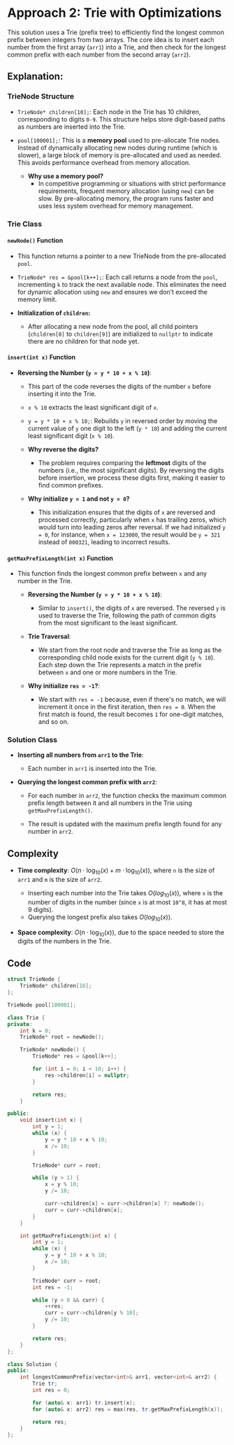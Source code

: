 # Approach 2: Trie with Optimizations
This solution uses a Trie (prefix tree) to efficiently find the longest common prefix between integers from two arrays. The core idea is to insert each number from the first array (`arr1`) into a Trie, and then check for the longest common prefix with each number from the second array (`arr2`).

## Explanation:

### **TrieNode Structure**
- `TrieNode* children[10];`: Each node in the Trie has 10 children, corresponding to digits `0-9`. This structure helps store digit-based paths as numbers are inserted into the Trie.
- `pool[100001];`: This is a **memory pool** used to pre-allocate Trie nodes. Instead of dynamically allocating new nodes during runtime (which is slower), a large block of memory is pre-allocated and used as needed. This avoids performance overhead from memory allocation.

   - **Why use a memory pool?**  
     - In competitive programming or situations with strict performance requirements, frequent memory allocation (using `new`) can be slow. By pre-allocating memory, the program runs faster and uses less system overhead for memory management.

### **Trie Class**
#### **`newNode()` Function**
- This function returns a pointer to a new TrieNode from the pre-allocated `pool`.
- `TrieNode* res = &pool[k++];`: Each call returns a node from the `pool`, incrementing `k` to track the next available node. This eliminates the need for dynamic allocation using `new` and ensures we don’t exceed the memory limit.

- **Initialization of `children`:**  
  - After allocating a new node from the pool, all child pointers (`children[0]` to `children[9]`) are initialized to `nullptr` to indicate there are no children for that node yet.

#### **`insert(int x)` Function**
- **Reversing the Number (`y = y * 10 + x % 10`)**:
  - This part of the code reverses the digits of the number `x` before inserting it into the Trie.
  - `x % 10` extracts the least significant digit of `x`.
  - `y = y * 10 + x % 10;`: Rebuilds `y` in reversed order by moving the current value of `y` one digit to the left (`y * 10`) and adding the current least significant digit (`x % 10`).
  
  - **Why reverse the digits?**  
    - The problem requires comparing the **leftmost** digits of the numbers (i.e., the most significant digits). By reversing the digits before insertion, we process these digits first, making it easier to find common prefixes.

  - **Why initialize `y = 1` and not `y = 0`?**
    - This initialization ensures that the digits of `x` are reversed and processed correctly, particularly when `x` has trailing zeros, which would turn into leading zeros after reversal. If we had initialized `y = 0`, for instance, when `x = 123000`, the result would be `y = 321` instead of `000321`, leading to incorrect results.


#### **`getMaxPrefixLength(int x)` Function**
- This function finds the longest common prefix between `x` and any number in the Trie.
  
  - **Reversing the Number (`y = y * 10 + x % 10`)**:
    - Similar to `insert()`, the digits of `x` are reversed. The reversed `y` is used to traverse the Trie, following the path of common digits from the most significant to the least significant.
  
  - **Trie Traversal**:  
    - We start from the root node and traverse the Trie as long as the corresponding child node exists for the current digit (`y % 10`). Each step down the Trie represents a match in the prefix between `x` and one or more numbers in the Trie.

  - **Why initialize `res = -1`?**:  
    - We start with `res = -1` because, even if there's no match, we will increment it once in the first iteration, then `res = 0`. When the first match is found, the result becomes `1` for one-digit matches, and so on.

### **Solution Class**
- **Inserting all numbers from `arr1` to the Trie**:  
  - Each number in `arr1` is inserted into the Trie.
  
- **Querying the longest common prefix with `arr2`**:  
  - For each number in `arr2`, the function checks the maximum common prefix length between it and all numbers in the Trie using `getMaxPrefixLength()`.

  - The result is updated with the maximum prefix length found for any number in `arr2`.

## Complexity

- **Time complexity**: $O(n \cdot \log_{10}(x) + m \cdot \log_{10}(x))$, where `n` is the size of `arr1` and `m` is the size of `arr2`. 
  - Inserting each number into the Trie takes $O(log_{10}(x))$, where `x` is the number of digits in the number (since `x` is at most `10^8`, it has at most 9 digits).
  - Querying the longest prefix also takes $O(log_{10}(x))$.

- **Space complexity**: $O(n \cdot \log_{10}(x))$, due to the space needed to store the digits of the numbers in the Trie.

## Code

```cpp
struct TrieNode {
    TrieNode* children[10];
};

TrieNode pool[100001];

class Trie {
private:
    int k = 0;
    TrieNode* root = newNode();

    TrieNode* newNode() {
        TrieNode* res = &pool[k++];

        for (int i = 0; i < 10; i++) {
            res->children[i] = nullptr;
        }

        return res;
    }

public:
    void insert(int x) {
        int y = 1;
        while (x) {
            y = y * 10 + x % 10;
            x /= 10;
        }

        TrieNode* curr = root;

        while (y > 1) {
            x = y % 10;
            y /= 10;

            curr->children[x] = curr->children[x] ?: newNode();
            curr = curr->children[x];
        }
    }

    int getMaxPrefixLength(int x) {
        int y = 1;
        while (x) {
            y = y * 10 + x % 10;
            x /= 10;
        }

        TrieNode* curr = root;
        int res = -1;

        while (y > 0 && curr) {
            ++res;
            curr = curr->children[y % 10];
            y /= 10;
        }

        return res;
    }
};

class Solution {
public:
    int longestCommonPrefix(vector<int>& arr1, vector<int>& arr2) {
        Trie tr;
        int res = 0;

        for (auto& x: arr1) tr.insert(x);
        for (auto& x: arr2) res = max(res, tr.getMaxPrefixLength(x));

        return res;
    }
};
```
